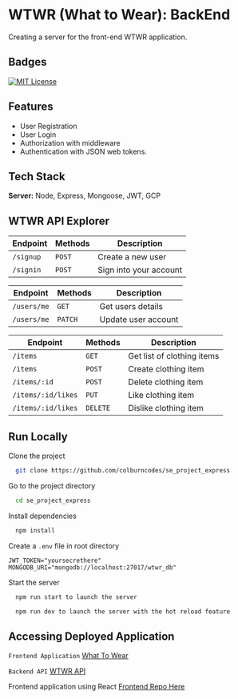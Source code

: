 
# WTWR (What to Wear): BackEnd

Creating a server for the front-end WTWR application.


## Badges

[![MIT License](https://img.shields.io/badge/License-MIT-green.svg)](https://choosealicense.com/licenses/mit/)



## Features

- User Registration
- User Login
- Authorization with middleware
- Authentication with JSON web tokens.


## Tech Stack

**Server:** Node, Express, Mongoose, JWT, GCP

## WTWR API Explorer

| Endpoint | Methods | Description |
| -------- | ------- | ----------- |
| `/signup` | `POST` |   Create a new user|
| `/signin` | `POST` |   Sign into your account|

| Endpoint | Methods | Description |
| -------- | ------- | ----------- |
| `/users/me` | `GET` |   Get users details|
| `/users/me` | `PATCH` |   Update user account|

| Endpoint | Methods | Description |
| -------- | ------- | ----------- |
| `/items` | `GET` |   Get list of clothing items|
| `/items` | `POST` |   Create clothing item|
| `/items/:id` | `POST` |   Delete clothing item|
| `/items/:id/likes` | `PUT` |   Like clothing item|
| `/items/:id/likes` | `DELETE` |   Dislike clothing item|

## Run Locally

Clone the project

```bash
  git clone https://github.com/colburncodes/se_project_express
```

Go to the project directory

```bash
  cd se_project_express
```

Install dependencies

```bash
  npm install
```

Create a `.env` file in root directory

```
JWT_TOKEN="yoursecrethere"
MONGODB_URI="mongodb://localhost:27017/wtwr_db"
```

Start the server

```bash
  npm run start to launch the server
```

```bash
  npm run dev to launch the server with the hot reload feature
```

## Accessing Deployed Application
`Frontend Application` [What To Wear](https://wtwr.mooo.com/)

`Backend API` [WTWR API](https://api.wtwr.mooo.com/items)

Frontend application using React [Frontend Repo Here](https://github.com/colburncodes/se_project_react)
